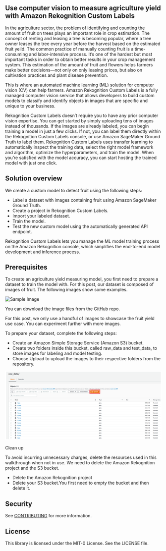 ## Use computer vision to measure agriculture yield with Amazon Rekognition Custom Labels

In the agriculture sector, the problem of identifying and counting the amount of fruit on trees plays an important role in crop estimation. The concept of renting and leasing a tree is becoming popular, where a tree owner leases the tree every year before the harvest based on the estimated fruit yeild. The common practice of manually counting fruit is a time-consuming and labor-intensive process. It’s one of the hardest but most important tasks in order to obtain better results in your crop management system. This estimation of the amount of fruit and flowers helps farmers make better decisions—not only on only leasing prices, but also on cultivation practices and plant disease prevention.

This is where an automated machine learning (ML) solution for computer vision (CV) can help farmers. Amazon Rekognition Custom Labels is a fully managed computer vision service that allows developers to build custom models to classify and identify objects in images that are specific and unique to your business.

Rekognition Custom Labels doesn’t require you to have any prior computer vision expertise. You can get started by simply uploading tens of images instead of thousands. If the images are already labeled, you can begin training a model in just a few clicks. If not, you can label them directly within the Rekognition Custom Labels console, or use Amazon SageMaker Ground Truth to label them. Rekognition Custom Labels uses transfer learning to automatically inspect the training data, select the right model framework and algorithm, optimize the hyperparameters, and train the model. When you’re satisfied with the model accuracy, you can start hosting the trained model with just one click.

## Solution overview

We create a custom model to detect fruit using the following steps:

 + Label a dataset with images containing fruit using Amazon SageMaker Ground Truth.
 + Create a project in Rekognition Custom Labels.
 + Import your labeled dataset.
 + Train the model.
 + Test the new custom model using the automatically generated API endpoint.

Rekognition Custom Labels lets you manage the ML model training process on the Amazon Rekognition console, which simplifies the end-to-end model development and inference process.


## Prerequisites

To create an agriculture yield measuring model, you first need to prepare a dataset to train the model with. For this post, our dataset is composed of images of fruit. The following images show some examples.

![Sample Image](/image/ML-2594-image001.ong)

You can download the image files from the GitHub repo.

For this post, we only use a handful of images to showcase the fruit yield use case. You can experiment further with more images.

To prepare your dataset, complete the following steps:

 + Create an Amazon Simple Storage Service (Amazon S3) bucket.
 + Create two folders inside this bucket, called raw_data and test_data, to store images for labeling and model testing.
 + Choose Upload to upload the images to their respective folders from the repository.
	
![S3 Upload](/image/ML-2594-image003.png)


Clean up

To avoid incurring unnecessary charges, delete the resources used in this walkthrough when not in use. We need to delete the Amazon Rekognition project and the S3 bucket.
 + Delete the Amazon Rekognition project
 + Delete your S3 bucket.You first need to empty the bucket and then delete it.


	
## Security

See [CONTRIBUTING](CONTRIBUTING.md#security-issue-notifications) for more information.

## License

This library is licensed under the MIT-0 License. See the LICENSE file.

